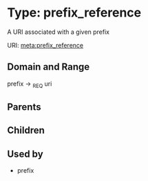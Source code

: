
# Type: prefix_reference


A URI associated with a given prefix

URI: [meta:prefix_reference](https://w3id.org/biolink/biolinkml/meta/prefix_reference)


## Domain and Range

prefix ->  <sub>REQ</sub> uri

## Parents


## Children


## Used by

 * prefix
